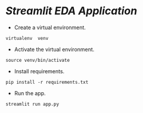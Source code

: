 # ***Streamlit EDA Application***

- Create a virtual environment.
```
virtualenv  venv
```
- Activate the virtual environment.
```
source venv/bin/activate
```
- Install requirements.
```
pip install -r requirements.txt
```
- Run the app.
```
streamlit run app.py
```
